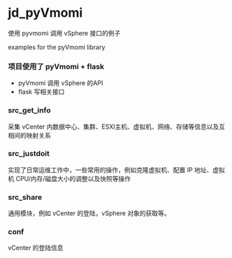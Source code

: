 # jd_pyVmomi使用 pyvmomi 调用 vSphere 接口的例子examples for the pyVmomi library### 项目使用了 pyVmomi + flask - pyVmomi 调用 vSphere 的API- flask 写相关接口### src_get_info采集 vCenter 内数据中心、集群、ESXI主机、虚拟机、网络、存储等信息以及互相间的映射关系### src_justdoit实现了日常运维工作中，一些常用的操作，例如克隆虚拟机、配置 IP 地址、虚拟机 CPU/内存/磁盘大小的调整以及快照等操作### src_share通用模块，例如 vCenter 的登陆，vSphere 对象的获取等。### confvCenter 的登陆信息 